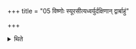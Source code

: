 +++
title = "05 विष्णोः स्यूरसीत्यध्वर्युर्दक्षिणान् द्वार्बाहुं"

+++

<details><summary>थिते</summary>

विष्णोः स्यूरसीत्यध्वर्युर्दक्षिणां द्वार्बाहुं स्यूत्वा विष्णोर्ध्रुवमसीति प्रज्ञातं ग्रन्थिं करोति ५
</details>
